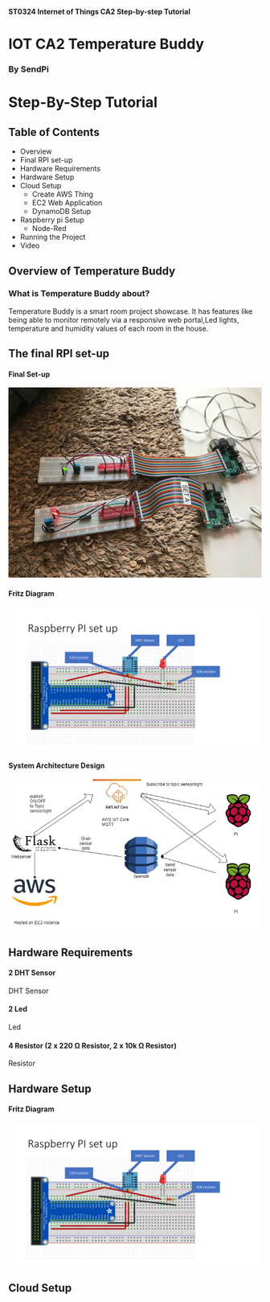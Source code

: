 **ST0324 Internet of Things CA2 Step-by-step Tutorial**

# IOT CA2 Temperature Buddy
### By SendPi

# Step-By-Step Tutorial


## Table of Contents

* Overview
* Final RPI set-up
* Hardware Requirements
* Hardware Setup
* Cloud Setup
  - Create AWS Thing
  - EC2 Web Application
  - DynamoDB Setup
* Raspberry pi Setup
  - Node-Red
* Running the Project
* Video


## Overview of Temperature Buddy

### What is Temperature Buddy about?

Temperature Buddy is a smart room project showcase. It has features like being able to monitor remotely via a responsive web portal,Led lights, temperature and humidity values of each room in the house.

## The final RPI set-up
#### Final Set-up

![](https://github.com/kon8387/SendPi/blob/master/img/1.png)

#### Fritz Diagram
![](https://github.com/kon8387/SendPi/blob/master/img/2.png)

#### System Architecture Design
![](https://github.com/kon8387/SendPi/blob/master/img/3.png)


## Hardware Requirements

#### 2 DHT Sensor
DHT Sensor

#### 2 Led
Led

#### 4 Resistor (2 x 220 Ω Resistor, 2 x 10k Ω Resistor)
Resistor

## Hardware Setup

#### Fritz Diagram
![](https://github.com/kon8387/SendPi/blob/master/img/2.png)


## Cloud Setup
